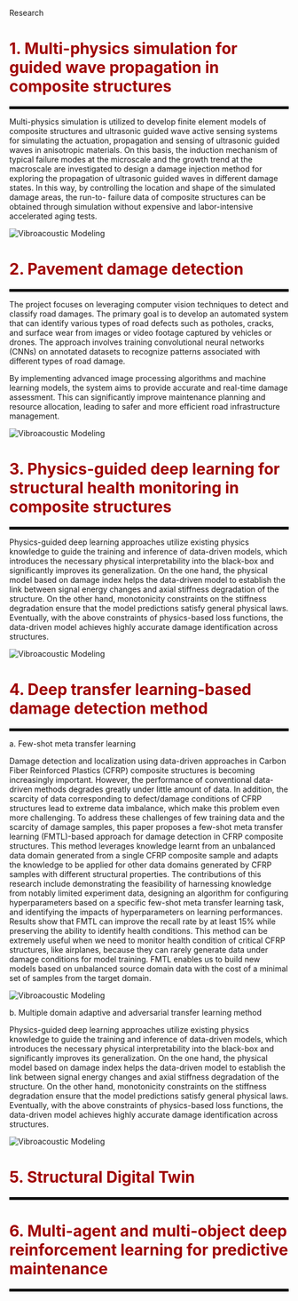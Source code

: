 Research
# <span style="color: #a00000;">1. Multi-physics simulation for guided wave propagation in composite structures</span>

<hr style="border: 2px solid #000000;" />

Multi-physics simulation is utilized to develop finite element models of composite structures and ultrasonic guided wave active sensing systems for simulating the actuation, propagation and sensing of ultrasonic guided waves in anisotropic  materials. On this basis, the induction mechanism of typical failure modes at the microscale and the growth trend at the macroscale are investigated to design a damage injection method for exploring the propagation of ultrasonic guided waves in different damage states. In this way, by controlling the location and shape of the simulated damage areas, the run-to- failure data of composite structures can be obtained through simulation without expensive and labor-intensive accelerated aging tests.

![Vibroacoustic Modeling](../images/r-1.png)

# <span style="color: #a00000;">2. Pavement damage detection</span>

<hr style="border: 2px solid #000000;" />

The project focuses on leveraging computer vision techniques to detect and classify road damages. The primary goal is to develop an automated system that can identify various types of road defects such as potholes, cracks, and surface wear from images or video footage captured by vehicles or drones. The approach involves training convolutional neural networks (CNNs) on annotated datasets to recognize patterns associated with different types of road damage.

By implementing advanced image processing algorithms and machine learning models, the system aims to provide accurate and real-time damage assessment. This can significantly improve maintenance planning and resource allocation, leading to safer and more efficient road infrastructure management.

![Vibroacoustic Modeling](../images/R1.png)


# <span style="color: #a00000;">3. Physics-guided deep learning for structural health monitoring in composite structures</span>

<hr style="border: 2px solid #000000;" />

Physics-guided deep learning approaches utilize existing physics knowledge to guide the training and inference of data-driven models, which introduces the necessary physical interpretability into the black-box and significantly improves its generalization. On the one hand, the physical model based on damage index helps the data-driven model to establish the link between signal energy changes and axial stiffness degradation of the structure. On the other hand, monotonicity constraints on the stiffness degradation ensure that the model predictions satisfy general physical laws. Eventually, with the above constraints of physics-based loss functions, the data-driven model achieves highly accurate damage identification across structures.

![Vibroacoustic Modeling](../images/r-2.png)

# <span style="color: #a00000;">4. Deep transfer learning-based damage detection method</span>

<hr style="border: 2px solid #000000;" />

a. Few-shot meta transfer learning

Damage detection and localization using data-driven approaches in Carbon Fiber Reinforced Plastics (CFRP) composite structures is becoming increasingly important. However, the performance of conventional data-driven methods degrades greatly under little amount of data. In addition, the scarcity of data corresponding to defect/damage conditions of CFRP structures lead to extreme data imbalance, which make this problem even more challenging. To address these challenges of few training data and the scarcity of damage samples, this paper proposes a few-shot meta transfer learning (FMTL)-based approach for damage detection in CFRP composite structures. This method leverages knowledge learnt from an unbalanced data domain generated from a single CFRP composite sample and adapts the knowledge to be applied for other data domains generated by CFRP samples with different structural properties. The contributions of this research include demonstrating the feasibility of harnessing knowledge from notably limited experiment data, designing an algorithm for configuring hyperparameters based on a specific few-shot meta transfer learning task, and identifying the impacts of hyperparameters on learning performances. Results show that FMTL can improve the recall rate by at least 15% while preserving the ability to identify health conditions. This method can be extremely useful when we need to monitor health condition of critical CFRP structures, like airplanes, because they can rarely generate data under damage conditions for model training. FMTL enables us to build new models based on unbalanced source domain data with the cost of a minimal set of samples from the target domain. 

![Vibroacoustic Modeling](../images/cy-a.png)

b. Multiple domain adaptive and adversarial transfer learning method

Physics-guided deep learning approaches utilize existing physics knowledge to guide the training and inference of data-driven models, which introduces the necessary physical interpretability into the black-box and significantly improves its generalization. On the one hand, the physical model based on damage index helps the data-driven model to establish the link between signal energy changes and axial stiffness degradation of the structure. On the other hand, monotonicity constraints on the stiffness degradation ensure that the model predictions satisfy general physical laws. Eventually, with the above constraints of physics-based loss functions, the data-driven model achieves highly accurate damage identification across structures.

![Vibroacoustic Modeling](../images/r-3.png)

# <span style="color: #a00000;">5. Structural Digital Twin</span>

<hr style="border: 2px solid #000000;" />

# <span style="color: #a00000;">6. Multi-agent and multi-object deep reinforcement learning for predictive maintenance</span>

<hr style="border: 2px solid #000000;" />
